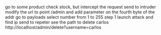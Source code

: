 go to some product
check stock, but intercept the request
send to intruder
modify the url to point /admin and add parameter on the fourth byte of the addr
go to payloads
select number from 1 to 255 step 1
launch attack and find ip
send to repeter
see the path to delete carlos
http://localhost/admin/delete?username=carlos

